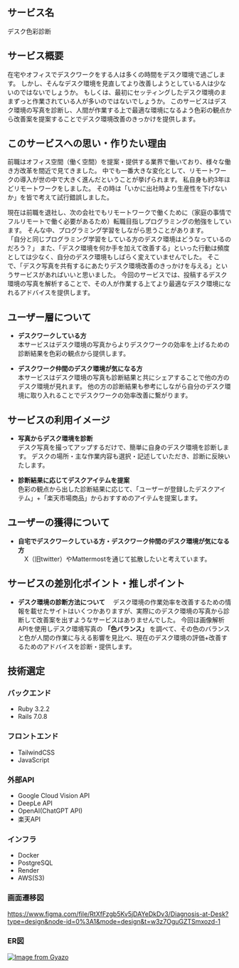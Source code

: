 ## サービス名
デスク色彩診断

## サービス概要
在宅やオフィスでデスクワークをする人は多くの時間をデスク環境で過ごします。
しかし、そんなデスク環境を見直してより改善しようとしている人は少ないのではないでしょうか。
もしくは、最初にセッティングしたデスク環境のままずっと作業されている人が多いのではないでしょうか。
このサービスはデスク環境の写真を診断し、人間が作業する上で最適な環境になるよう色彩の観点から改善案を提案することでデスク環境改善のきっかけを提供します。

## このサービスへの思い・作りたい理由
前職はオフィス空間（働く空間）を提案・提供する業界で働いており、様々な働き方改革を間近で見てきました。
中でも一番大きな変化として、リモートワークの導入が世の中で大きく進んだということが挙げられます。
私自身も約3年ほどリモートワークをしました。
その時は「いかに出社時より生産性を下げないか」を皆で考えて試行錯誤しました。

現在は前職を退社し、次の会社でもリモートワークで働くために（家庭の事情でフルリモートで働く必要があるため）転職目指しプログラミングの勉強をしています。
そんな中、プログラミング学習をしながら思うことがあります。  
「自分と同じプログラミング学習をしている方のデスク環境はどうなっているのだろう？」
また、「デスク環境を何か手を加えて改善する」といった行動は頻度としては少なく、自分のデスク環境もしばらく変えていませんでした。
そこで、「デスク写真を共有するにあたりデスク環境改善のきっかけを与える」というサービスがあればいいと思いました。
今回のサービスでは、投稿するデスク環境の写真を解析することで、その人が作業する上てより最適なデスク環境になれるアドバイスを提供します。

## ユーザー層について
- **デスクワークしている方**  
本サービスはデスク環境の写真からよりデスクワークの効率を上げるための診断結果を色彩の観点から提供します。

- **デスクワーク仲間のデスク環境が気になる方**  
本サービスはデスク環境の写真も診断結果と共にシェアすることで他の方のデスク環境が見れます。
他の方の診断結果も参考にしながら自分のデスク環境に取り入れることでデスクワークの効率改善に繋がります。

## サービスの利用イメージ
- **写真からデスク環境を診断**    
デスク写真を撮ってアップするだけで、簡単に自身のデスク環境を診断します。
デスクの場所・主な作業内容も選択・記述していただき、診断に反映いたします。

- **診断結果に応じてデスクアイテムを提案**    
色彩の観点から出した診断結果に応じて、「ユーザーが登録したデスクアイテム」+「楽天市場商品」からおすすめのアイテムを提案します。

## ユーザーの獲得について
- **自宅でデスクワークしている方・デスクワーク仲間のデスク環境が気になる方**  
　X（旧twitter）やMattermostを通じて拡散したいと考えています。

## サービスの差別化ポイント・推しポイント
- **デスク環境の診断方法について**
　デスク環境の作業効率を改善するための情報を載せたサイトはいくつかありますが、実際にのデスク環境の写真から診断して改善案を出すようなサービスはありませんでした。
今回は画像解析APIを使用しデスク環境写真の **「色バランス」** を調べて、その色のバランスと色が人間の作業に与える影響を見比べ、現在のデスク環境の評価+改善するためのアドバイスを診断・提供します。

## 技術選定
### バックエンド
- Ruby 3.2.2
- Rails 7.0.8

### フロントエンド
- TailwindCSS
- JavaScript

### 外部API
- Google Cloud Vision API
- DeepLe API
- OpenAI(ChatGPT API)
- 楽天API

### インフラ
- Docker
- PostgreSQL
- Render
- AWS(S3)

### 画面遷移図
https://www.figma.com/file/RtXfFzgb5Kv5jDAYeDkDv3/Diagnosis-at-Desk?type=design&node-id=0%3A1&mode=design&t=w3z7OguGZTSmxozd-1

### ER図 
[![Image from Gyazo](https://i.gyazo.com/859d89956c3c007237284a3b0ff34c52.png)](https://gyazo.com/859d89956c3c007237284a3b0ff34c52)